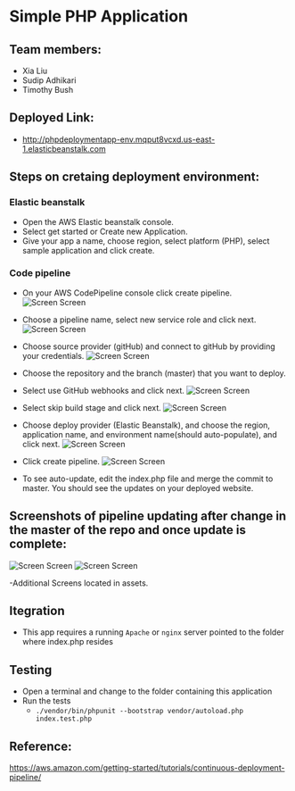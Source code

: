 # Simple PHP Application

## Team members:
- Xia Liu
- Sudip Adhikari
- Timothy Bush

## Deployed Link:
- http://phpdeploymentapp-env.mqput8vcxd.us-east-1.elasticbeanstalk.com

## Steps on cretaing deployment environment:

### Elastic beanstalk
- Open the AWS Elastic beanstalk console.
- Select get started or Create new Application.
- Give your app a name, choose region, select platform (PHP), select sample application and click create.

### Code pipeline
- On your AWS CodePipeline console click create pipeline.
![Screen Screen](https://raw.githubusercontent.com/sadhikari07/deployment-app-php/master/assets/ScreenOne.png) 
- Choose a pipeline name, select new service role and click next.
![Screen Screen](https://raw.githubusercontent.com/sadhikari07/deployment-app-php/master/assets/ScreenTwo.png)
- Choose source provider (gitHub) and connect to gitHub by providing your credentials.
![Screen Screen](https://raw.githubusercontent.com/sadhikari07/deployment-app-php/master/assets/ScreenThree.png)
- Choose the repository and the branch (master) that you want to deploy.
- Select use GitHub webhooks and click next.
![Screen Screen](https://raw.githubusercontent.com/sadhikari07/deployment-app-php/master/assets/ScreenFour.png)
- Select skip build stage and click next.
![Screen Screen](https://raw.githubusercontent.com/sadhikari07/deployment-app-php/master/assets/ScreenFive.png)
- Choose deploy provider (Elastic Beanstalk), and choose the region, application name, and environment name(should auto-populate), and click next.
![Screen Screen](https://raw.githubusercontent.com/sadhikari07/deployment-app-php/master/assets/ScreenSix.png)
- Click create pipeline.
![Screen Screen](https://raw.githubusercontent.com/sadhikari07/deployment-app-php/master/assets/ScreenEight.png)



- To see auto-update, edit the index.php file and merge the commit to master. You should see the updates on your deployed website.

## Screenshots of pipeline updating after change in the master of the repo and once update is complete: 

![Screen Screen](https://raw.githubusercontent.com/sadhikari07/deployment-app-php/master/assets/screen15.png)
![Screen Screen](https://raw.githubusercontent.com/sadhikari07/deployment-app-php/master/assets/screen16.png)


-Additional Screens located in assets. 


## Itegration 
- This app requires a running `Apache` or `nginx` server pointed to the folder where index.php resides

## Testing
- Open a terminal and change to the folder containing this application
- Run the tests
  - `./vendor/bin/phpunit --bootstrap vendor/autoload.php index.test.php`
  
  
 ## Reference: 
 https://aws.amazon.com/getting-started/tutorials/continuous-deployment-pipeline/
